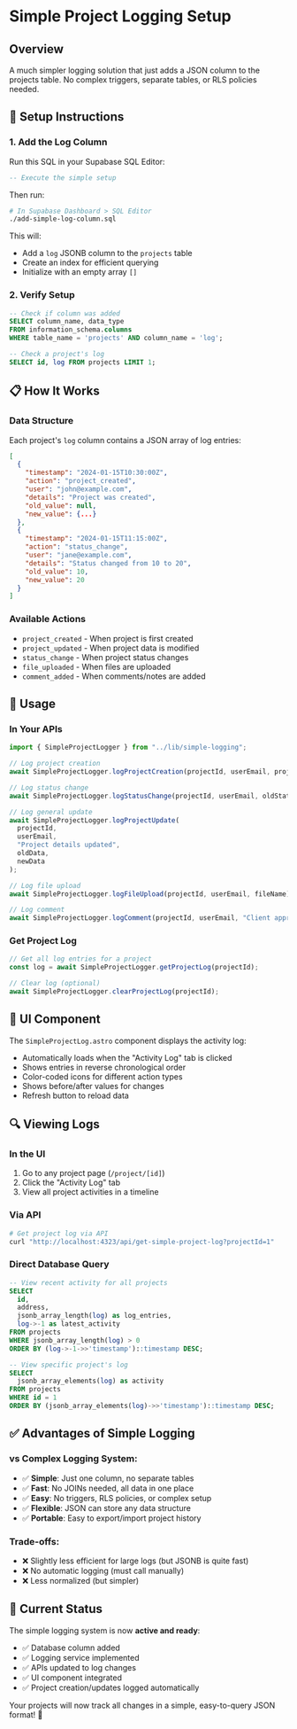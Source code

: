 # Simple Project Logging Setup

## Overview

A much simpler logging solution that just adds a JSON column to the projects table. No complex triggers, separate tables, or RLS policies needed.

## 🚀 Setup Instructions

### 1. Add the Log Column

Run this SQL in your Supabase SQL Editor:

```sql
-- Execute the simple setup
```

Then run:

```bash
# In Supabase Dashboard > SQL Editor
./add-simple-log-column.sql
```

This will:

- Add a `log` JSONB column to the `projects` table
- Create an index for efficient querying
- Initialize with an empty array `[]`

### 2. Verify Setup

```sql
-- Check if column was added
SELECT column_name, data_type
FROM information_schema.columns
WHERE table_name = 'projects' AND column_name = 'log';

-- Check a project's log
SELECT id, log FROM projects LIMIT 1;
```

## 📋 How It Works

### Data Structure

Each project's `log` column contains a JSON array of log entries:

```json
[
  {
    "timestamp": "2024-01-15T10:30:00Z",
    "action": "project_created",
    "user": "john@example.com",
    "details": "Project was created",
    "old_value": null,
    "new_value": {...}
  },
  {
    "timestamp": "2024-01-15T11:15:00Z",
    "action": "status_change",
    "user": "jane@example.com",
    "details": "Status changed from 10 to 20",
    "old_value": 10,
    "new_value": 20
  }
]
```

### Available Actions

- `project_created` - When project is first created
- `project_updated` - When project data is modified
- `status_change` - When project status changes
- `file_uploaded` - When files are uploaded
- `comment_added` - When comments/notes are added

## 🔧 Usage

### In Your APIs

```typescript
import { SimpleProjectLogger } from "../lib/simple-logging";

// Log project creation
await SimpleProjectLogger.logProjectCreation(projectId, userEmail, projectData);

// Log status change
await SimpleProjectLogger.logStatusChange(projectId, userEmail, oldStatus, newStatus);

// Log general update
await SimpleProjectLogger.logProjectUpdate(
  projectId,
  userEmail,
  "Project details updated",
  oldData,
  newData
);

// Log file upload
await SimpleProjectLogger.logFileUpload(projectId, userEmail, fileName);

// Log comment
await SimpleProjectLogger.logComment(projectId, userEmail, "Client approved the proposal");
```

### Get Project Log

```typescript
// Get all log entries for a project
const log = await SimpleProjectLogger.getProjectLog(projectId);

// Clear log (optional)
await SimpleProjectLogger.clearProjectLog(projectId);
```

## 🎨 UI Component

The `SimpleProjectLog.astro` component displays the activity log:

- Automatically loads when the "Activity Log" tab is clicked
- Shows entries in reverse chronological order
- Color-coded icons for different action types
- Shows before/after values for changes
- Refresh button to reload data

## 🔍 Viewing Logs

### In the UI

1. Go to any project page (`/project/[id]`)
2. Click the "Activity Log" tab
3. View all project activities in a timeline

### Via API

```bash
# Get project log via API
curl "http://localhost:4323/api/get-simple-project-log?projectId=1"
```

### Direct Database Query

```sql
-- View recent activity for all projects
SELECT
  id,
  address,
  jsonb_array_length(log) as log_entries,
  log->-1 as latest_activity
FROM projects
WHERE jsonb_array_length(log) > 0
ORDER BY (log->-1->>'timestamp')::timestamp DESC;

-- View specific project's log
SELECT
  jsonb_array_elements(log) as activity
FROM projects
WHERE id = 1
ORDER BY (jsonb_array_elements(log)->>'timestamp')::timestamp DESC;
```

## ✅ Advantages of Simple Logging

### **vs Complex Logging System:**

- ✅ **Simple**: Just one column, no separate tables
- ✅ **Fast**: No JOINs needed, all data in one place
- ✅ **Easy**: No triggers, RLS policies, or complex setup
- ✅ **Flexible**: JSON can store any data structure
- ✅ **Portable**: Easy to export/import project history

### **Trade-offs:**

- ❌ Slightly less efficient for large logs (but JSONB is quite fast)
- ❌ No automatic logging (must call manually)
- ❌ Less normalized (but simpler)

## 🚀 Current Status

The simple logging system is now **active and ready**:

- ✅ Database column added
- ✅ Logging service implemented
- ✅ APIs updated to log changes
- ✅ UI component integrated
- ✅ Project creation/updates logged automatically

Your projects will now track all changes in a simple, easy-to-query JSON format! 🎉
